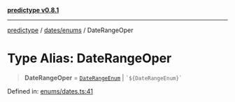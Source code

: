[**predictype v0.8.1**](../../../README.md)

***

[predictype](../../../modules.md) / [dates/enums](../README.md) / DateRangeOper

# Type Alias: DateRangeOper

> **DateRangeOper** = [`DateRangeEnum`](../enumerations/DateRangeEnum.md) \| `` `${DateRangeEnum}` ``

Defined in: [enums/dates.ts:41](https://github.com/maduhaime/predictype/blob/2310adbaccb6fbc00cdab8e345e79bd5b09e40f5/src/enums/dates.ts#L41)
